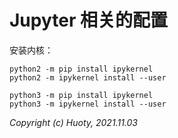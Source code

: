Jupyter 相关的配置
========

安装内核：

```
python2 -m pip install ipykernel
python2 -m ipykernel install --user

python3 -m pip install ipykernel
python3 -m ipykernel install --user
```


*Copyright (c) Huoty, 2021.11.03*
